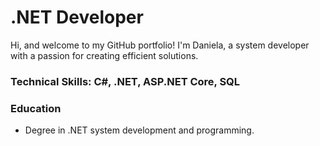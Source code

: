 #  .NET Developer
Hi, and welcome to my GitHub portfolio! I'm Daniela, a system developer with a passion for creating efficient solutions. 

### Technical Skills: C#, .NET, ASP.NET Core, SQL

### Education
- Degree in .NET system development and programming.
